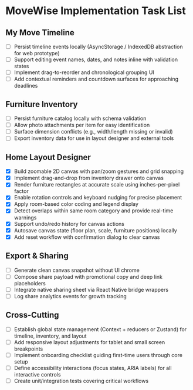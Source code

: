 # MoveWise Implementation Task List

## My Move Timeline
- [ ] Persist timeline events locally (AsyncStorage / IndexedDB abstraction for web prototype)
- [ ] Support editing event names, dates, and notes inline with validation states
- [ ] Implement drag-to-reorder and chronological grouping UI
- [ ] Add contextual reminders and countdown surfaces for approaching deadlines

## Furniture Inventory
- [ ] Persist furniture catalog locally with schema validation
- [ ] Allow photo attachments per item for easy identification
- [ ] Surface dimension conflicts (e.g., width/length missing or invalid)
- [ ] Export inventory data for use in layout designer and external tools

## Home Layout Designer
- [x] Build zoomable 2D canvas with pan/zoom gestures and grid snapping
- [x] Implement drag-and-drop from inventory drawer onto canvas
- [x] Render furniture rectangles at accurate scale using inches-per-pixel factor
- [x] Enable rotation controls and keyboard nudging for precise placement
- [x] Apply room-based color coding and legend display
- [x] Detect overlaps within same room category and provide real-time warnings
- [x] Support undo/redo history for canvas actions
- [x] Autosave canvas state (floor plan, scale, furniture positions) locally
- [x] Add reset workflow with confirmation dialog to clear canvas

## Export & Sharing
- [ ] Generate clean canvas snapshot without UI chrome
- [ ] Compose share payload with promotional copy and deep link placeholders
- [ ] Integrate native sharing sheet via React Native bridge wrappers
- [ ] Log share analytics events for growth tracking

## Cross-Cutting
- [ ] Establish global state management (Context + reducers or Zustand) for timeline, inventory, and layout
- [ ] Add responsive layout adjustments for tablet and small screen breakpoints
- [ ] Implement onboarding checklist guiding first-time users through core setup
- [ ] Define accessibility interactions (focus states, ARIA labels) for all interactive controls
- [ ] Create unit/integration tests covering critical workflows
